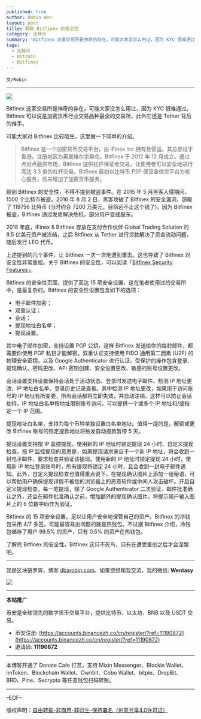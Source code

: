 ```yaml
---
published: true
author: Robin Wen
layout: post
title: 聊聊 Bitfinex 的安全性
category: 比特币
summary: "Bitfinex 这家交易所是神奇的存在，可能大家没怎么用过，因为 KYC 很难通过。Bitfinex 可以说是加密货币行业交易品种最全的交易所，此外它还是 Tether 背后的推手。Bitfinex 的 15 项安全设置，足以让用户安全地保管自己的资产。Bitfinex 的冷钱包采用 4/7 多签，可能最容易出问题的就是热钱包。不过据 Bitfinex 介绍，热钱包储存了用户 99.5% 的资产，只有 0.5% 的资产在热钱包。了解完 Bitfinex 的安全性，Bitfinex 这只不死鸟，只有在遭受重创之后才会涅槃吧。"
tags:
  - 比特币
  - Bitcoin
  - Bitfinex
---
```


`文/Robin`

***

![](https://cdn.dbarobin.com/yfray2g.png)

Bitfinex 这家交易所是神奇的存在，可能大家没怎么用过，因为 KYC 很难通过。Bitfinex 可以说是加密货币行业交易品种最全的交易所，此外它还是 Tether 背后的推手。

可能大家对 Bitfinex 比较陌生，这里做一下简单的介绍。

> Bitfinex 是一个加密货币交易平台，由 iFinex Inc 拥有及营运。其总部设于香港，注册地区为英属维尔京群岛。Bitfinex 于 2012 年 12 月成立，通过点对点融资市场，Bitfinex 提供杠杆保证金交易，让使用者可以安全地进行高达 3.3 倍的杠杆交易。Bitfinex 最初以比特币 P2P 保证金借贷平台为核心服务，后来增加了加密货币服务。

聊到 Bitfinex 的安全性，不得不提到被盗事件。在 2015 年 5 月黑客入侵期间，1500 个比特币被盗。2016 年 8 月 2 日，黑客攻破了 Bitfinex 的安全漏洞，窃取了 119756 比特币 (当时约合 7200 万美元，目前远不止这个钱了)。因为 Bitfinex 被盗，Bitfinex 通过发债解决危机，部分用户变成股东。

2018 年底，iFinex & Bitfinex 存放在支付合作伙伴 Global Trading Solution 的 8.5 亿美元资产被冻结，之后 Bitfinex 从 Tether 进行贷款解决了资金流动问题，随后发行 LEO 代币。

上述提到的几个事件，让 Bitfinex 一次一次地遭到重击。这也导致了 Bitfinex 对安全性非常重视。关于 Bitfinex 的安全性，可以阅读「[Bitfinex Security Features](https://support.bitfinex.com/hc/en-us/articles/213892469-Bitfinex-Security-Features)」。

Bitfinex 的安全性页面，提供了高达 15 项安全设置，这在笔者使用过的交易所中，是最复杂的。Bitfinex 的安全性设置包含如下的选项：

* 电子邮件加密；
* 双重认证；
* 会话；
* 提现地址白名单；
* 提现设置。

其中电子邮件加密，支持设置 PGP 公钥，这样 Bitfinex 发送给你的每封邮件，都需要你使用 PGP 私钥才能解密。双重认证支持使用 FIDO 通用第二因素 (U2F) 的物理安全密钥，以及 Google Authenticator 进行认证。受保护的操作包含登录、提现确认、密码更改、API 密钥创建、安全设置更改、敏感的账号设置更改。

会话设置支持设置保持会话处于活动状态、登录时发送电子邮件、检测 IP 地址更改、IP 地址白名单、登录历史记录查看。其中检测 IP 地址更改，如果用于访问账号的 IP 地址有所变更，所有会话都将立即失效，并自动注销，这样可以防止会话劫持。IP 地址白名单按地址限制账号访问，可以提供一个或多个 IP 地址和/或指定一个 IP 范围。

提现地址白名单，支持为每个币种单独设置白名单地址。值得一提的是，解锁或更改 Bitfinex 账号的锁定提款地址将触发自动提款暂停 5 天。

提现设置支持按 IP 监控提现、使用新的 IP 地址时锁定提现 24 小时、自定义提现检查。按 IP 监控提现的意思是，如果提现请求来自于一个新 IP 地址，将会收到一封电子邮件，要求检查并验证该提现。使用新的 IP 地址时锁定提现 24 小时，使用新 IP 地址登录账号时，所有提现将锁定 24 小时，且会收到一封电子邮件通知。此外，自定义提现检查也值得重点说下，在提现确认图片上添加一组秘语，可以帮助用户确保提现详情不被您的浏览器上的恶意软件或中间人攻击破坏。开启自定义提现检查，每一笔提现，除了 Google Authenticator 二次验证、邮件批准确认之外，还会在邮件批准确认之前，增加额外的提现确认图片，将提示用户输入图片上的 6 位数字码作为验证。

Bitfinex 的 15 项安全设置，足以让用户安全地保管自己的资产。Bitfinex 的冷钱包采用 4/7 多签，可能最容易出问题的就是热钱包。不过据 Bitfinex 介绍，冷钱包储存了用户 99.5% 的资产，只有 0.5% 的资产在热钱包。

了解完 Bitfinex 的安全性，Bitfinex 这只不死鸟，只有在遭受重创之后才会涅槃吧。

***

我是区块链罗宾，博客 [dbarobin.com](https://dbarobin.com/)。如果您想和我交流，我的微信: **Wentasy**

![](https://cdn.dbarobin.com/v4yywe2.png)

***

**本站推广**

币安是全球领先的数字货币交易平台，提供比特币、以太坊、BNB 以及 USDT 交易。

* 币安注册: [https://accounts.binancezh.co/cn/register/?ref=11190872](https://accounts.binancezh.co/cn/register/?ref=11190872)
* 邀请码: **11190872**

***

本博客开通了 Donate Cafe 打赏，支持 Mixin Messenger、Blockin Wallet、imToken、Blockchain Wallet、Ownbit、Cobo Wallet、bitpie、DropBit、BRD、Pine、Secrypto 等任意钱包扫码转账。

<center>
    <div class="--donate-button"
         data-button-id="f8b9df0d-af9a-460d-8258-d3f435445075"
    ></div>
</center>

***

–EOF–

版权声明：[自由转载-非商用-非衍生-保持署名（创意共享4.0许可证）](http://creativecommons.org/licenses/by-nc-nd/4.0/deed.zh)